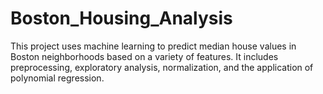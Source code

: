 # Boston_Housing_Analysis
This project uses machine learning to predict median house values in Boston neighborhoods based on a variety of features. It includes preprocessing, exploratory analysis, normalization, and the application of polynomial regression.
